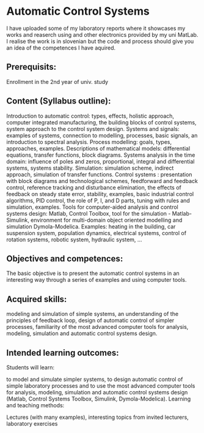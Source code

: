 # Automatic Control Systems
I have uploaded some of my laboratory reports where it showcases my works and reaserch using and other electronics provided by my uni MatLab. 
I realise the work is in slovenian but the code and process should give you an idea of the competences I have aquired.

## Prerequisits:

Enrollment in the 2nd year of univ. study
## Content (Syllabus outline):

Introduction to automatic control: types, effects, holistic approach, computer integrated manufacturing, the building blocks of control systems, system approach to the control system design. Systems and signals: examples of systems, connection to modelling, processes, basic signals, an introduction to spectral analysis. Process modelling: goals, types, approaches, examples. Descriptions of mathematical models: differential equations, transfer functions, block diagrams. Systems analysis in the time domain: influence of poles and zeros, proportional, integral and differential systems, systems stability. Simulation: simulation scheme, indirect approach, simulation of transfer functions. Control systems : presentation with block diagrams and technological schemes, feedforward and feedback control, reference tracking and disturbance elimination, the effects of feedback on steady state error, stability, examples, basic industrial control algorithms, PID control, the role of P, I, and D parts, tuning with rules and simulation, examples. Tools for computer-aided analysis and control systems design: Matlab, Control Toolbox, tool for the simulation - Matlab-Simulink, environment for multi-domain object oriented modelling and simulation Dymola-Modelica. Examples: heating in the building, car suspension system, population dynamics, electrical systems, control of rotation systems, robotic system, hydraulic system, ...

## Objectives and competences:

The basic objective is to present the automatic control systems in an interesting way through a series of examples and using computer tools.

## Acquired skills:

modeling and simulation of simple systems,
an understanding of the principles of feedback loop,
design of automatic control of simpler processes,
familiarity of the most advanced computer tools for analysis,
modeling,
simulation and automatic control systems design.
## Intended learning outcomes:

Students will learn:

to model and simulate simpler systems,
to design automatic control of simple laboratory processes and
to use the most advanced computer tools for analysis, modeling, simulation and automatic control systems design (Matlab, Control Systems Toolbox, Simulink, Dymola-Modelica).
Learning and teaching methods:

Lectures (with many examples), interesting topics from invited lecturers, laboratory exercises
